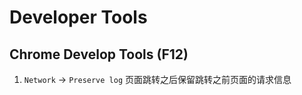 # Developer Tools

## Chrome Develop Tools (F12)

1. `Network` → `Preserve log` 页面跳转之后保留跳转之前页面的请求信息
